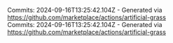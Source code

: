Commits: 2024-09-16T13:25:42.104Z - Generated via https://github.com/marketplace/actions/artificial-grass
<br>
Commits: 2024-09-16T13:25:42.104Z - Generated via https://github.com/marketplace/actions/artificial-grass
<br>
